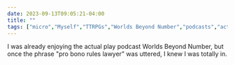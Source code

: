 ---date: 2023-09-13T09:05:21-04:00title: ""tags: ["micro","Myself","TTRPGs","Worlds Beyond Number","podcasts","actual play"]---I was already enjoying the actual play podcast Worlds Beyond Number, but once the phrase "pro bono rules lawyer" was uttered, I knew I was totally in.
